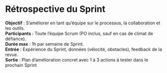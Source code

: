# Rétrospective du Sprint 

**Objectif** : S’améliorer en tant qu’équipe sur le processus, la collaboration et les outils.  
**Participants** : Toute l’équipe Scrum (PO inclus, sauf en cas de climat de défiance).  
**Durée max** : 1h par semaine de Sprint.  
**Entrée** : Expérience du Sprint, données (vélocité, obstacles), feedback de la revue.  
**Sortie** : Plan d’amélioration concret avec 1 à 3 actions à tester dans le prochain Sprint